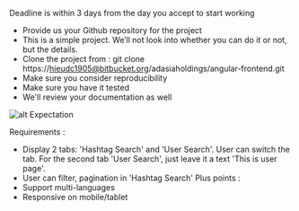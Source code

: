 Deadline is within 3 days from the day you accept to start working

- Provide us your Github repository for the project
- This is a simple project. We’ll not look into whether you can do it or not, but the details.
- Clone the project from : git clone https://hieudc1905@bitbucket.org/adasiaholdings/angular-frontend.git
- Make sure you consider reproducibility
- Make sure you have it tested
- We'll review your documentation as well

![alt Expectation](https://github.com/jasonhieu1905/anymind/tree/master/src/assets/images)

Requirements :
 - Display 2 tabs: 'Hashtag Search' and 'User Search'. User can switch the tab. For the second tab 'User Search', just leave it a text 'This is user page'.
 - User can filter, pagination  in 'Hashtag Search' 
Plus points :
 - Support multi-languages
 - Responsive on mobile/tablet
  
